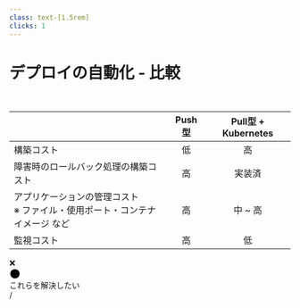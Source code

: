 ```yaml
---
class: text-[1.5rem]
clicks: 1
---
```


# デプロイの自動化 - 比較

<br>

|  | Push型 | Pull型 + Kubernetes |
|-|:-:|:-:|
| 構築コスト | <span class="text-green-500">低</span> | <span class="text-red-500">高</span> |
| 障害時のロールバック処理の構築コスト | <span class="text-red-500">高</span> | <span class="text-green-500">実装済</span> |
| アプリケーションの管理コスト<br /><span class="text-base opacity-70">※ ファイル・使用ポート・コンテナイメージ など</span> | <span class="text-red-500">高</span> | <span class="text-yellow-500">中</span> ~ <span class="text-red-500">高</span> |
| 監視コスト | <span class="text-red-500">高</span> | <span class="text-green-500">低</span> |

<div class="absolute left-16 bottom-8 flex items-center gap-4">
  <div class="text-lg">❌</div>
  <div class="flex w-[100px] h-2">
    <div class="h-full w-full bg-gradient-to-r from-red-500 to-yellow-500 rounded-l-xl"></div>
    <div class="h-full w-full bg-gradient-to-r from-yellow-500 to-green-500 rounded-r-xl"></div>
  </div>
  <svg width="20" height="20" viewBox="0 0 18 18" xmlns="http://www.w3.org/2000/svg" class="stroke-green-500">
    <path d="M16.5 9C16.5 9.98491 16.306 10.9602 15.9291 11.8701C15.5522 12.7801 14.9997 13.6069 14.3033 14.3033C13.6069 14.9997 12.7801 15.5522 11.8701 15.9291C10.9602 16.306 9.98491 16.5 9 16.5C8.01509 16.5 7.03982 16.306 6.12987 15.9291C5.21993 15.5522 4.39314 14.9997 3.6967 14.3033C3.00026 13.6069 2.44781 12.7801 2.0709 11.8701C1.69399 10.9602 1.5 9.98491 1.5 9C1.5 7.01088 2.29018 5.10322 3.6967 3.6967C5.10322 2.29018 7.01088 1.5 9 1.5C10.9891 1.5 12.8968 2.29018 14.3033 3.6967C15.7098 5.10322 16.5 7.01088 16.5 9Z" stroke-width="3" stroke-linecap="round" stroke-linejoin="round"/>
  </svg>
</div>

<div class="
  absolute top-41 left-180
  w-[145px] h-[58px] rounded-lg
  border-4 border-fuchsia-500
" v-click="1" />

<div class="
  absolute top-66 left-180
  w-[145px] h-[80px] rounded-lg
  border-4 border-fuchsia-500
" v-click="1" />


<div class="
  mt-10 ml-125
  text-fuchsia-500 font-bold text-4xl
" v-click="1">
  これらを解決したい
</div>


<div
  class="absolute bottom-[1rem] right-[1rem] text-[1rem]"
>
  <SlideCurrentNo /> / <SlidesTotal />
</div>